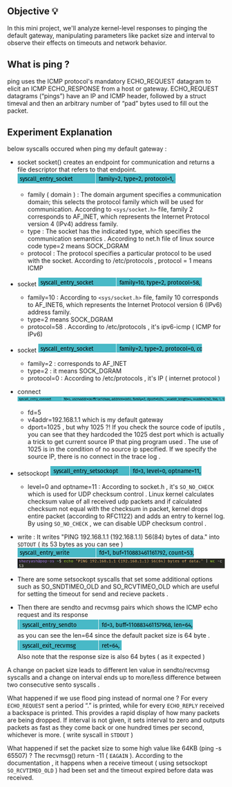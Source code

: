 ## Objective :bulb:
In this mini project, we'll analyze kernel-level responses to pinging the default gateway, manipulating parameters like packet size and interval to observe their effects on timeouts and network behavior.

## What is ping ? 
ping uses the ICMP protocol's mandatory ECHO_REQUEST datagram to elicit an ICMP ECHO_RESPONSE from a host or gateway. ECHO_REQUEST datagrams (“pings”) have an IP and ICMP header, followed by a struct timeval and then an arbitrary number of “pad” bytes used to fill out the packet.

## Experiment Explanation
below syscalls occured when ping my default gateway :
- socket
    socket() creates an endpoint for communication and returns a file descriptor that refers to that endpoint.\
    ![alt text](images/image.png)
    - family ( domain ) : The  domain  argument  specifies a communication domain; this selects the protocol family which will be used for communication. According to `<sys/socket.h>` file, family 2 corresponds to AF_INET, which represents the Internet Protocol version 4 (IPv4) address family.
    - type : The  socket has the indicated type, which specifies the communication semantics . According to net.h file of linux source code type=2 means SOCK_DGRAM
    - protocol :  The protocol specifies a particular protocol to be used with the socket. According to /etc/protocols , protocol = 1 means ICMP 

- socket
    ![alt text](images/image-2.png)
    - family=10 : According to `<sys/socket.h>` file, family 10 corresponds to AF_INET6, which represents the Internet Protocol version 6 (IPv6) address family.
    - type=2 means SOCK_DGRAM
    - protocol=58 . According to /etc/protocols , it's ipv6-icmp ( ICMP for IPv6)

- socket
    ![alt text](images/image-1.png)
    - family=2 : corresponds to AF_INET
    - type=2 : it means SOCK_DGRAM
    - protocol=0 : According to /etc/protocols , it's IP ( internet protocol )

- connect
    ![alt text](images/image-3.png)
    - fd=5
    - v4addr=192.168.1.1 which is my default gateway
    - dport=1025 , but why 1025 ?! If you check the source code of iputils , you can see that they hardcoded the 1025 dest port which is actually a trick to get current source IP that ping program used . The use of 1025 is in the condition of no source ip specified. If we specify the source IP, there is no connect in the trace log .

- setsockopt
    ![alt text](images/image-4.png)
    - level=0 and optname=11 : According to socket.h , it's `SO_NO_CHECK` which is used for UDP checksum control . Linux kernel calculates checksum value of all received udp packets and if calculated checksum not equal with the checksum in packet, kernel drops entire packet (according to RFC1122) and adds an entry to kernel log. By using `SO_NO_CHECK` , we can disable UDP checksum control . 

- write : It writes "PING 192.168.1.1 (192.168.1.1) 56(84) bytes of data." into `SDTOUT` ( its 53 bytes as you can see )
    ![alt text](images/image-5.png)
    ![alt text](images/image-8.png)

- There are some setsockopt syscalls that set some additional options such as SO_SNDTIMEO_OLD and SO_RCVTIMEO_OLD which are useful for setting the timeout for send and recieve packets . 

- Then there are sendto and recvmsg pairs which shows the ICMP echo request and its response\
![alt text](images/image-9.png)\
as you can see the len=64 since the default packet size is 64 byte .\
![alt text](images/image-10.png)\
Also note that the response size is also 64 bytes ( as it expected )

A change on packet size leads to different len value in sendto/recvmsg syscalls and a change on interval ends up to more/less difference between two consecutive sento syscalls  .

What happened if we use flood ping instead of normal one ? 
For every `ECHO_REQUEST` sent a period “.” is printed, while for every `ECHO_REPLY` received a backspace is printed. This provides a rapid display of how many packets are being dropped. If interval is not given, it sets interval to zero and outputs packets as fast as they come back or one hundred times per second, whichever is more. ( write syscall in `STDOUT` )

What happened if set the packet size to some high value like 64KB (ping -s 65507) ? 
The recvmsg() return -11 ( `EAGAIN` ). According to the documentation , it happens when a receive timeout ( using setsockopt `SO_RCVTIMEO_OLD` ) had  been set and the timeout expired before data was received.